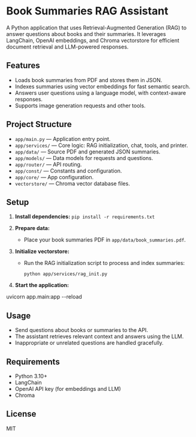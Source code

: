 # Book Summaries RAG Assistant

A Python application that uses Retrieval-Augmented Generation (RAG) to answer questions about books and their summaries. It leverages LangChain, OpenAI embeddings, and Chroma vectorstore for efficient document retrieval and LLM-powered responses.

## Features

- Loads book summaries from PDF and stores them in JSON.
- Indexes summaries using vector embeddings for fast semantic search.
- Answers user questions using a language model, with context-aware responses.
- Supports image generation requests and other tools.

## Project Structure

- `app/main.py` — Application entry point.
- `app/services/` — Core logic: RAG initialization, chat, tools, and printer.
- `app/data/` — Source PDF and generated JSON summaries.
- `app/models/` — Data models for requests and questions.
- `app/router/` — API routing.
- `app/const/` — Constants and configuration.
- `app/core/` — App configuration.
- `vectorstore/` — Chroma vector database files.

## Setup

1. **Install dependencies:**
       ```
          pip install -r requirements.txt
       ```
3. **Prepare data:**
   - Place your book summaries PDF in `app/data/book_summaries.pdf`.

4. **Initialize vectorstore:**
   - Run the RAG initialization script to process and index summaries:
     ```
     python app/services/rag_init.py
     ```

5. **Start the application:**

uvicorn app.main:app --reload

## Usage

- Send questions about books or summaries to the API.
- The assistant retrieves relevant context and answers using the LLM.
- Inappropriate or unrelated questions are handled gracefully.

## Requirements

- Python 3.10+
- LangChain
- OpenAI API key (for embeddings and LLM)
- Chroma

## License

MIT
